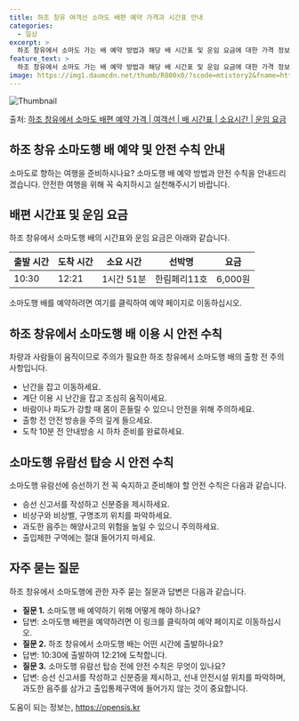 ```yaml
---
title: 하조 창유 여객선 소마도 배편 예약 가격과 시간표 안내
categories:
  - 일상
excerpt: >
  하조 창유에서 소마도 가는 배 예약 방법과 해당 배 시간표 및 운임 요금에 대한 가격 정보를 안내 드리겠습니다. 안전하고 재밋는 소마도행 여행을 위해 아래 정보 참고하시기 바랍니다. 소마도행 배편 예약하기 👈 클릭하조 창유에서 소마도행 배 시간표출발 시간도착 시간소요 시간선박명요금10:3012:211시간 51분한림페리11호6,000원소마도행 배편 예약하기 👈 클릭하조 창유에서 소마도행 여객선 탑승 시 이용수칙하조 창유에서 소마도행 배 출항시간을 확인하고 출항 전에 충분한 여유시간을 갖는 것이 중요합니다. 하조 창유에서 소마도행 배 출항 전 주의사항매표소로 가서 충분한 여유시간을 가지고 탑승하세요.탑승 및 하차 시 차량과 사람들이 움직이므로 주의가 필요합니다.계단 이용 시 난간을 잡고 조심히 움직이세요.하..
feature_text: >
  하조 창유에서 소마도 가는 배 예약 방법과 해당 배 시간표 및 운임 요금에 대한 가격 정보를 안내 드리겠습니다. 안전하고 재밋는 소마도행 여행을 위해 아래 정보 참고하시기 바랍니다. 소마도행 배편 예약하기 👈 클릭하조 창유에서 소마도행 배 시간표출발 시간도착 시간소요 시간선박명요금10:3012:211시간 51분한림페리11호6,000원소마도행 배편 예약하기 👈 클릭하조 창유에서 소마도행 여객선 탑승 시 이용수칙하조 창유에서 소마도행 배 출항시간을 확인하고 출항 전에 충분한 여유시간을 갖는 것이 중요합니다. 하조 창유에서 소마도행 배 출항 전 주의사항매표소로 가서 충분한 여유시간을 가지고 탑승하세요.탑승 및 하차 시 차량과 사람들이 움직이므로 주의가 필요합니다.계단 이용 시 난간을 잡고 조심히 움직이세요.하..
image: https://img1.daumcdn.net/thumb/R800x0/?scode=mtistory2&fname=https%3A%2F%2Fblog.kakaocdn.net%2Fdn%2FmAwOv%2FbtsHCTxMPil%2Fw6raTisAAfLkTeKaOyc2xk%2Fimg.webp
---
```


![Thumbnail](https://img1.daumcdn.net/thumb/R800x0/?scode=mtistory2&fname=https%3A%2F%2Fblog.kakaocdn.net%2Fdn%2FmAwOv%2FbtsHCTxMPil%2Fw6raTisAAfLkTeKaOyc2xk%2Fimg.webp)

<p>출처: <a href="https://opensis.kr/entry/%ED%95%98%EC%A1%B0-%EC%B0%BD%EC%9C%A0%EC%97%90%EC%84%9C-%EC%86%8C%EB%A7%88%EB%8F%84-%EB%B0%B0%ED%8E%B8-%EC%98%88%EC%95%BD-%EA%B0%80%EA%B2%A9-%EC%97%AC%EA%B0%9D%EC%84%A0-%EB%B0%B0-%EC%8B%9C%EA%B0%84%ED%91%9C-%EC%86%8C%EC%9A%94%EC%8B%9C%EA%B0%84-%EC%9A%B4%EC%9E%84-%EC%9A%94%EA%B8%88" rel="dofollow">하조 창유에서 소마도 배편 예약 가격 | 여객선 | 배 시간표 | 소요시간 | 운임 요금</a> </p>

## 하조 창유 소마도행 배 예약 및 안전 수칙 안내

소마도로 향하는 여행을 준비하시나요? 소마도행 배 예약 방법과 안전 수칙을 안내드리겠습니다. 안전한 여행을 위해 꼭 숙지하시고 실천해주시기
바랍니다.

## 배편 시간표 및 운임 요금

하조 창유에서 소마도행 배의 시간표와 운임 요금은 아래와 같습니다.

**출발 시간** | **도착 시간** | **소요 시간** | **선박명** | **요금**  
---|---|---|---|---  
10:30 | 12:21 | 1시간 51분 | 한림페리11호 | 6,000원  
  
소마도행 배를 예약하려면 여기를 클릭하여 예약 페이지로 이동하십시오.

## 하조 창유에서 소마도행 배 이용 시 안전 수칙

차량과 사람들이 움직이므로 주의가 필요한 하조 창유에서 소마도행 배의 출항 전 주의사항입니다.

  * 난간을 잡고 이동하세요.
  * 계단 이용 시 난간을 잡고 조심히 움직이세요.
  * 바람이나 파도가 강할 때 몸이 흔들릴 수 있으니 안전을 위해 주의하세요.
  * 출항 전 안전 방송을 주의 깊게 들으세요.
  * 도착 10분 전 안내방송 시 하차 준비를 완료하세요.

## 소마도행 유람선 탑승 시 안전 수칙

소마도행 유람선에 승선하기 전 꼭 숙지하고 준비해야 할 안전 수칙은 다음과 같습니다.

  * 승선 신고서를 작성하고 신분증을 제시하세요.
  * 비상구와 비상벨, 구명조끼 위치를 파악하세요.
  * 과도한 음주는 해양사고의 위험을 높일 수 있으니 주의하세요.
  * 출입제한 구역에는 절대 들어가지 마세요.

## 자주 묻는 질문

하조 창유에서 소마도행에 관한 자주 묻는 질문과 답변은 다음과 같습니다.

  * **질문 1.** 소마도행 배 예약하기 위해 어떻게 해야 하나요?
  * 답변: 소마도행 배편을 예약하려면 이 링크를 클릭하여 예약 페이지로 이동하십시오.
  * **질문 2.** 하조 창유에서 소마도행 배는 어떤 시간에 출발하나요?
  * 답변: 10:30에 출발하여 12:21에 도착합니다.
  * **질문 3.** 소마도행 유람선 탑승 전에 안전 수칙은 무엇이 있나요?
  * 답변: 승선 신고서를 작성하고 신분증을 제시하고, 선내 안전시설 위치를 파악하며, 과도한 음주를 삼가고 출입통제구역에 들어가지 않는 것이 중요합니다.



 

도움이 되는 정보는, <a href="https://opensis.kr" rel="dofollow">https://opensis.kr</a>


